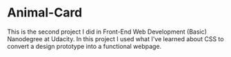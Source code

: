 # Animal-Card
This is the second project I did in Front-End Web Development (Basic) Nanodegree at Udacity. In this project I used what I've learned 
about CSS to convert a design prototype into a functional webpage.

